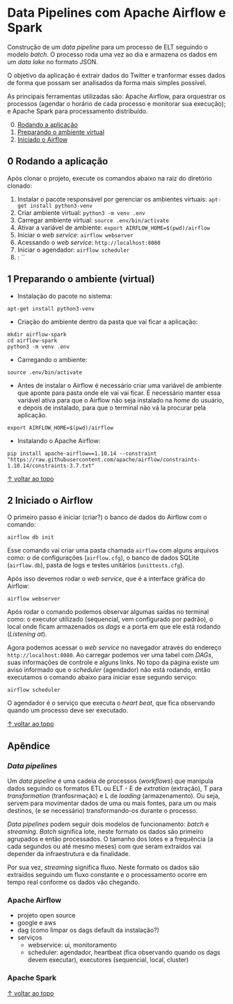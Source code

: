 # Data Pipelines com Apache Airflow e Spark

Construção de um _data pipeline_ para um processo de ELT seguindo o modelo _batch_. O processo roda uma vez ao dia e armazena os dados em um _data lake_ no formato JSON.

O objetivo da aplicação é extrair dados do Twitter e tranformar esses dados de forma que possam ser analisados da forma mais simples possível.

As principais ferramentas utilizadas são: Apache Airflow, para orquestrar os processos (agendar o horário de cada processo e monitorar sua execução); e Apache Spark para processamento distribuído.

0. [Rodando a aplicação](#0-rodando-a-aplicação)  
1. [Preparando o ambiente virtual](#1-preparando-o-ambiente-virtual)  
2. [Iniciado o Airflow](#2-iniciado-o-airflow)  

## 0 Rodando a aplicação

Após clonar o projeto, execute os comandos abaixo na raiz do diretório clonado:

1. Instalar o pacote responsável por gerenciar os ambientes virtuais: `apt-get install python3-venv`
2. Criar ambiente virtual: `python3 -m venv .env`
3. Carregar ambiente virtual: `source .env/bin/activate`
4. Ativar a variável de ambiente: `export AIRFLOW_HOME=$(pwd)/airflow`
5. Iniciar o _web service_: `airflow webserver`
6. Acessando o _web service_: `http://localhost:8080`
7. Iniciar o agendador: `airflow scheduler`
8. : ``

## 1 Preparando o ambiente (virtual)

- Instalação do pacote no sistema:

```terminal
apt-get install python3-venv
```

- Criação do ambiente dentro da pasta que vai ficar a aplicação:

```terminal
mkdir airflow-spark
cd airflow-spark
python3 -m venv .env
```

- Carregando o ambiente:

```terminal
source .env/bin/activate
```

- Antes de instalar o Airflow é necessário criar uma variável de ambiente que aponte para pasta onde ele vai vai ficar. É necessário manter essa variável ativa para que o Airflow não seja instalado na _home_ do usuário, e depois de instalado, para que o terminal não vá la procurar pela aplicação.
  
```terminal
export AIRFLOW_HOME=$(pwd)/airflow
```

- Instalando o Apache Airflow:
  
```terminal
pip install apache-airflow==1.10.14 --constraint "https://raw.githubusercontent.com/apache/airflow/constraints-1.10.14/constraints-3.7.txt"
```

[↑ voltar ao topo](#data-pipelines-com-apache-airflow-e-spark)

## 2 Iniciado o Airflow

O primeiro passo é iniciar (criar?) o banco de dados do Airflow com o comando:

```terminal
airflow db init
```

Esse comando vai criar uma pasta chamada `airflow` com alguns arquivos como: o de configurações (`airflow.cfg`), o banco de dados SQLite (`airflow.db`), pasta de logs e testes unitários (`unittests.cfg`).

Após isso devemos rodar o _web service_, que é a interface gráfica do Airflow:

```terminal
airflow webserver
```

Após rodar o comando podemos observar algumas saídas no terminal como: o executor utilizado (sequencial, vem configurado por padrão), o local onde ficam armazenados os _dags_ e a porta em que ele está rodando (_Listening at_).

Agora podemos acessar o _web service_ no navegador através do endereço `http://localhost:8080`. Ao carregar podemos ver uma tabel com _DAGs_, suas informações de controle e alguns links. No topo da página existe um aviso informado que o _scheduler_ (agendador) não está rodando, então executamos o comando abaixo para iniciar esse segundo serviço:

```terminal
airflow scheduler
```

O agendador é o serviço que executa o _heart beat_, que fica observando quando um processo deve ser executado.

[↑ voltar ao topo](#data-pipelines-com-apache-airflow-e-spark)

## Apêndice

### _Data pipelines_

Um _data pipeline_ é uma cadeia de processos (_workflows_) que manipula dados seguindo os formatos ETL ou ELT - E de _extration_ (extração), T para _transformation_ (tranfosrmação) e L de _loading_ (armazenamento). Ou seja, servem para movimentar dados de uma ou mais fontes, para um ou mais destinos, (e se necessário) transformando-os durante o processo.

_Data pipelines_ podem seguir dois modelos de funcionamento: _batch_ e _streaming_. _Batch_ significa lote, neste formato os dados são primeiro agrupados e então processados. O tamanho dos lotes e a frequência (a cada segundos ou até mesmo meses) com que seram extraídos vai depender da infraestrutura e da finalidade.

Por sua vez, _streaming_ significa fluxo. Neste formato os dados são extraídos seguindo um fluxo constante e o processamento ocorre em tempo real conforme os dados vão chegando.

### Apache Airflow

- projeto open source
- google e aws
- dag (como limpar os dags default da instalação?)
- serviços
  - webservice: ui, monitoramento
  - scheduler: agendador, heartbeat (fica observando quando os dags devem executar), executores (sequencial, local, cluster)

### Apache Spark

[↑ voltar ao topo](#data-pipelines-com-apache-airflow-e-spark)
